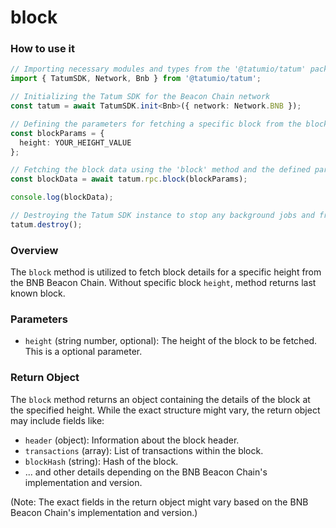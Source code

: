 # block

### How to use it

```typescript
// Importing necessary modules and types from the '@tatumio/tatum' package
import { TatumSDK, Network, Bnb } from '@tatumio/tatum';

// Initializing the Tatum SDK for the Beacon Chain network
const tatum = await TatumSDK.init<Bnb>({ network: Network.BNB });

// Defining the parameters for fetching a specific block from the blockchain
const blockParams = {
  height: YOUR_HEIGHT_VALUE
};

// Fetching the block data using the 'block' method and the defined parameters
const blockData = await tatum.rpc.block(blockParams);

console.log(blockData);

// Destroying the Tatum SDK instance to stop any background jobs and free up resources
tatum.destroy();

```

### Overview

The `block` method is utilized to fetch block details for a specific height from the BNB Beacon Chain. Without specific block `height`, method returns last known block.

### Parameters

- `height` (string number, optional): The height of the block to be fetched. This is a optional parameter.

### Return Object

The `block` method returns an object containing the details of the block at the specified height. While the exact structure might vary, the return object may include fields like:

- `header` (object): Information about the block header.
- `transactions` (array): List of transactions within the block.
- `blockHash` (string): Hash of the block.
- ... and other details depending on the BNB Beacon Chain's implementation and version.

(Note: The exact fields in the return object might vary based on the BNB Beacon Chain's implementation and version.)
